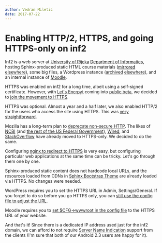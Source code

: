 ```yaml
---
author: Vedran Miletić
date: 2017-07-22
---
```


# Enabling HTTP/2, HTTPS, and going HTTPS-only on inf2

Inf2 is a web server at [University of Rijeka](https://www.uniri.hr/) [Department of Informatics](https://www.inf.uniri.hr/), hosting Sphinx-produced static HTML course materials ([mirrored](../../hr/nastava/index.md) [elsewhere](../../hr/index.md)), some big files, a Wordpress instance ([archived](https://fiditri.github.io/elarsportal/) [elsewhere](https://github.com/FIDiTRi)), and an internal instance of [Moodle](https://moodle.org/).

HTTPS was enabled on inf2 for a long time, albeit using a self-signed certificate. However, with [Let's Encrpyt](https://letsencrypt.org/) coming into [public beta](https://letsencrypt.org/2015/11/12/public-beta-timing.html), we decided to [join the movement to HTTPS](https://www.facebook.com/inf.uniri/posts/972284382811042).

HTTPS was optional. Almost a year and a half later, we also enabled HTTP/2 for the users who access the site using HTTPS. This was [very straightforward](https://twitter.com/VedranMiletic/status/855700609323986944).

Mozilla has a long-term plan to [deprecate non-secure HTTP](https://blog.mozilla.org/security/2015/04/30/deprecating-non-secure-http/). The likes of [NCBI](https://www.ncbi.nlm.nih.gov/home/develop/https-guidance/) (and [the rest of the US Federal Government](https://https.cio.gov/)), [Wired](https://www.wired.com/2016/09/wired-completely-encrypted/), and [StackOverflow](https://stackoverflow.blog/2017/05/22/stack-overflow-flipped-switch-https/) have already moved to HTTPS-only. We decided to do the same.

Configuring [nginx to redirect to HTTPS](https://serverfault.com/questions/250476/how-to-force-or-redirect-to-ssl-in-nginx) is very easy, but configuring particular web applications at the same time can be tricky. Let's go through them one by one.

Sphinx-produced static content does not hardcode local URLs, and the resources loaded from CDNs in [Sphinx Bootstrap Theme](https://ryan-roemer.github.io/sphinx-bootstrap-theme/) are already loaded via HTTPS. No changes were needed.

WordPress requires you to set the HTTPS URL in Admin, Settings/General. If you forget to do so before you go HTTPS only, you can [still use the config file to adjust the URL](https://codex.wordpress.org/Changing_The_Site_URL).

Moodle requires you to [set $CFG->wwwroot in the config file](https://docs.moodle.org/33/en/Configuration_file) to the HTTPS URL of your website.

And that's it! Since there is a dedicated IP address used just for the inf2 domain, we can afford to not require [Server Name Indication](https://en.wikipedia.org/wiki/Server_Name_Indication) support from the clients (I'm sure that both of our Android 2.3 users are happy for it).
